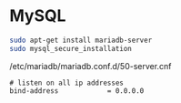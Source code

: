 MySQL
=======

```bash
sudo apt-get install mariadb-server
sudo mysql_secure_installation
```

/etc/mariadb/mariadb.conf.d/50-server.cnf
```
# listen on all ip addresses
bind-address            = 0.0.0.0
```
